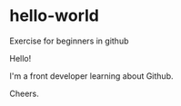 # hello-world
Exercise for beginners in github

Hello!

I'm a front developer learning about Github.

Cheers.
